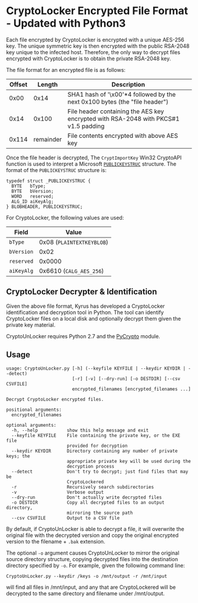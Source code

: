 # CryptoLocker Encrypted File Format - Updated with Python3

Each file encrypted by CryptoLocker is encrypted with a unique AES-256 
key. The unique symmetric key is then encrypted with the public RSA-2048 
key unique to the infected host. Therefore, the only way to decrypt 
files encrypted with CryptoLocker is to obtain the private RSA-2048 key.

The file format for an encrypted file is as follows:

Offset     | Length | Description
---------- | ------ | -----------
0x00       | 0x14   | SHA1 hash of '\x00'\*4 followed by the next 0x100 bytes (the "file header")
0x14       | 0x100  | File header containing the AES key encrypted with RSA-2048 with PKCS#1 v1.5 padding
0x114      | remainder | File contents encrypted with above AES key

Once the file header is decrypted, The `CryptImportKey` Win32 CryptoAPI 
function is used to interpret a Microsoft 
[`PUBLICKEYSTRUC`](http://msdn.microsoft.com/en-us/library/windows/desktop/aa387453%28v=3Dvs.85%29.aspx) 
structure. The format of the `PUBLICKEYSTRUC` structure is:

	typedef struct _PUBLICKEYSTRUC {
	  BYTE   bType;
	  BYTE   bVersion;
	  WORD   reserved;
	  ALG_ID aiKeyAlg;
	} BLOBHEADER, PUBLICKEYSTRUC;

For CryptoLocker, the following values are used:

Field | Value
----- | -----
`bType` | 0x08 (`PLAINTEXTKEYBLOB`)
`bVersion` | 0x02
`reserved` | 0x0000
`aiKeyAlg` | 0x6610 (`CALG_AES_256`)

## CryptoLocker Decrypter & Identification

Given the above file format, Kyrus has developed a CryptoLocker 
identification and decryption tool in Python. The tool can identify 
CryptoLocker files on a local disk and optionally decrypt them given the 
private key material.

CryptoUnLocker requires Python 2.7 and the [PyCrypto](https://pypi.python.org/pypi/pycrypto)
module.

## Usage

	usage: CryptoUnLocker.py [-h] (--keyfile KEYFILE | --keydir KEYDIR | --detect)
	                         [-r] [-v] [--dry-run] [-o DESTDIR] [--csv CSVFILE]
	                         encrypted_filenames [encrypted_filenames ...]
	
	Decrypt CryptoLocker encrypted files.
	
	positional arguments:
	  encrypted_filenames
	
	optional arguments:
	  -h, --help           show this help message and exit
	  --keyfile KEYFILE    File containing the private key, or the EXE file
	                       provided for decryption
	  --keydir KEYDIR      Directory containing any number of private keys; the
	                       appropriate private key will be used during the
	                       decryption process
	  --detect             Don't try to decrypt; just find files that may be
	                       CryptoLockered
	  -r                   Recursively search subdirectories
	  -v                   Verbose output
	  --dry-run            Don't actually write decrypted files
	  -o DESTDIR           Copy all decrypted files to an output directory,
	                       mirroring the source path
	  --csv CSVFILE        Output to a CSV file

By default, if CryptoUnLocker is able to decrypt a file, it will overwrite the 
original file with the decrypted version and copy the original encrypted
version to the filename + `.bak` extension.

The optional `-o` argument causes CryptoUnLocker to mirror the original source
directory structure, copying decrypted files into the destination directory
specified by `-o`. For example, given the following command line:

	CryptoUnLocker.py --keydir /keys -o /mnt/output -r /mnt/input

will find all files in /mnt/input, and any that are CryptoLockered will be 
decrypted to the same directory and filename under /mnt/output.


